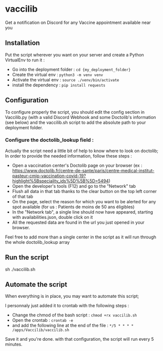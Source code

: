 # vaccilib
Get a notification on Discord for any Vaccine appointment available near you

## Installation
Put the script wherever you want on your server and create a Python VirtualEnv to run it :
- Go into the deployment folder : 
``cd {my_deployment_folder}``
- Create the virtual env :
``python3 -m venv venv``
- Activate the virtual env :
``source ./venv/bin/activate``
- install the dependency :
``pip install requests``

## Configuration
To configure properly the script, you should edit the config section in Vaccilib.py (with a valid Discord Webhook and some Doctolib's information (see below) and the vaccilib.sh script to add the absolute path to your deployment folder.

### Configure the doctolib_lookup field :
Actually the script need a little bit of help to know where to look on doctolib;
In order to provide the needed information, follow these steps :
- Open a vaccination center's Doctolib page on your browser (ex : https://www.doctolib.fr/centre-de-sante/paris/centre-medical-institut-pasteur-cmip-vaccination-covid-19?highlight%5Bspeciality_ids%5D%5B%5D=5494)
- Open the developer's tools (F12) and go to the "Network" tab
- Flush all data in that tab thanks to the clear button on the top left corner of that tab
- On the page, select the reason for which you want to be alerted for any spot available (for us : Patients de moins de 50 ans éligibles)
- In the "Network tab", a single line should now have appeared, starting with availabilities.json, double click on it
- All the requested data are found in the url you just opened in your browser.

Feel free to add more than a single center in the script as it will run through the whole doctolib_lookup array

## Run the script
sh ./vaccilib.sh

## Automate the script
When everything is in place, you may want to automate this script;

I personnaly just added it to crontab with the following steps :
- Change the chmod of the bash script :
``chmod +rx vaccilib.sh``
- Open the crontab :
``crontab -e``
- and add the following line at the end of the file :
``*/5 * * * * /apps/Vaccilib/vaccilib.sh``

Save it and you're done. with that configuration, the script will run every 5 minutes.
